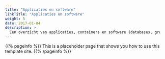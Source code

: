 ```yaml
---
title: "Applicaties en software"
linkTitle: "Applicaties en software"
weight: 5
date: 2017-01-04
description: >
  Een overzicht van applicaties, containers en software (databases, grafieken, monitoring etc.)
---
```


{{% pageinfo %}}
This is a placeholder page that shows you how to use this template site.
{{% /pageinfo %}}
